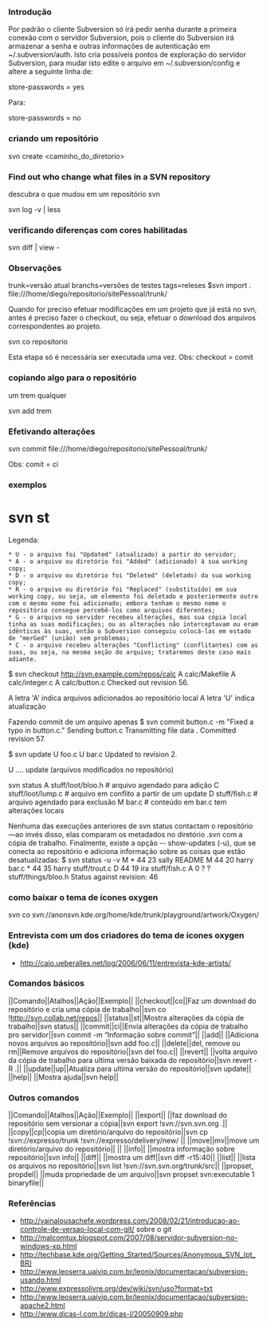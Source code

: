 ### Introdução

Por padrão o cliente Subversion só irá pedir senha durante a primeira conexão com o servidor Subversion, pois o cliente do Subversion irá armazenar a senha e outras informações de autenticação em ~/.subversion/auth. Isto cria possíveis pontos de exploração do servidor Subversion, para mudar isto edite o arquivo em ~/.subversion/config e altere a seguinte linha de:

store-passwords = yes

Para:

store-passwords = no

### criando um repositório

  svn create <caminho_do_diretorio>


### Find out who change what files in a SVN repository
descubra o que mudou em um repositório svn

svn log -v | less


### verificando diferenças com cores habilitadas

svn diff | view -


### Observações

trunk=versão atual
branchs=versões de testes
tags=releses
$svn import   .   file:///home/diego/repositorio/sitePessoal/trunk/


Quando for preciso efetuar modificações em um
projeto que já está no svn, antes é preciso
fazer o checkout, ou seja, efetuar o download
dos arquivos correspondentes ao projeto.


  svn co repositorio

Esta etapa só é necessária ser executada uma vez.
Obs: checkout = comit

### copiando algo para o repositório
um trem qualquer

   svn add trem


### Efetivando alterações

  svn commit file:///home/diego/repositorio/sitePessoal/trunk/

Obs: comit = ci

### exemplos

# svn st

Legenda:

    * U - o arquivo foi "Updated" (atualizado) a partir do servidor;
    * A - o arquivo ou diretório foi "Added" (adicionado) à sua working copy;
    * D - o arquivo ou diretório foi "Deleted" (deletado) da sua working copy;
    * R - o arquivo ou diretório foi "Replaced" (substituído) em sua working copy, ou seja, um elemento foi deletado e posteriormente outro com o mesmo nome foi adicionado; embora tenham o mesmo nome o repositório consegue percebê-los como arquivos diferentes;
    * G - o arquivo no servidor recebeu alterações, mas sua cópia local tinha as suas modificações; ou as alterações não interceptavam ou eram idênticas às suas, então o Subversion conseguiu colocá-las em estado de "merGed" (união) sem problemas;
    * C - o arquivo recebeu alterações "Conflicting" (conflitantes) com as suas, ou seja, na mesma seção do arquivo; trataremos deste caso mais adiante.



$ svn checkout http://svn.example.com/repos/calc
A    calc/Makefile
A    calc/integer.c
A    calc/button.c
Checked out revision 56.

A letra 'A' indica arquivos adicionados ao repositório local
A letra 'U' indica atualização

Fazendo commit de um arquivo apenas
$ svn commit button.c -m "Fixed a typo in button.c."
Sending        button.c
Transmitting file data .
Committed revision 57.

$ svn update
U  foo.c
U  bar.c
Updated to revision 2.

U .... update (arquivos modificados no repositório)

svn status
A       stuff/loot/bloo.h   # arquivo agendado para adição
C       stuff/loot/lump.c   # arquivo em conflito a partir de um update
D       stuff/fish.c        # arquivo agendado para exclusão
M       bar.c               # conteúdo em bar.c tem alterações locais

Nenhuma  das  execuções  anteriores  de  svn  status  contactam  o  repositório—ao  invés  disso,  elas
comparam os metadados no diretório .svn com a cópia de trabalho. Finalmente, existe a opção --
show-updates (-u), que se conecta ao repositório e adiciona informação sobre as coisas que estão
desatualizadas:
$ svn status -u -v
M      *        44        23    sally     README
M               44        20    harry     bar.c
       *        44        35    harry     stuff/trout.c
D               44        19    ira       stuff/fish.c
A                0         ?     ?        stuff/things/bloo.h
Status against revision:   46




### como baixar o tema de ícones oxygen

svn co svn://anonsvn.kde.org/home/kde/trunk/playground/artwork/Oxygen/


### Entrevista com um dos criadores do tema de ícones oxygen (kde)
* http://caio.ueberalles.net/log/2006/06/11/entrevista-kde-artists/

### Comandos básicos
||Comando||Atalhos||Ação||Exemplo||
||checkout||co||Faz um download do repositório e cria uma cópia de trabalho||svn co !http://svn.collab.net/repos||
||status||st||Mostra alterações da cópia de trabalho||svn status||
||commit||ci||Envia alterações da cópia de trabalho pro servidor||svn commit -m “Informação sobre commit”||
||add|| ||Adiciona novos arquivos ao repositório||svn add foo.c||
||delete||del, remove ou rm||Remove arquivos do repositório||svn del foo.c||
||revert|| ||volta arquivo da cópia de trabalho para ultima versão baixada do repositório||svn revert -R .||
||update||up||Atualiza para ultima versão do repositório||svn update||
||help|| ||Mostra ajuda||svn help||

### Outros comandos
||Comando||Atalhos||Ação||Exemplo||
||export|| ||faz download do repositório sem versionar a cópia||svn export !svn://svn.svn.org .||
||copy||cp||copia um diretório/arquivo do repositório||svn cp !svn://expresso/trunk !svn://expresso/delivery/new/ ||
||move||mv||move um diretório/arquivo do repositório|| ||
||info|| ||mostra informação sobre repositório||svn info||
||diff|| ||mostra um diff||svn diff -r15:40||
||list|| ||lista os arquivos no repositório||svn list !svn://svn.svn.org/trunk/src||
||propset, propdel|| ||muda propriedade de um arquivo||svn propset svn:executable 1 binaryfile||

### Referências
* http://vainalousachefe.wordpress.com/2008/02/21/introducao-ao-controle-de-versao-local-com-git/ sobre o git
* http://malcomtux.blogspot.com/2007/08/servidor-subversion-no-windows-xp.html
* http://techbase.kde.org/Getting_Started/Sources/Anonymous_SVN_(pt_BR)
* http://www.leoserra.uaivip.com.br/leonix/documentacao/subversion-usando.html
* http://www.expressolivre.org/dev/wiki/svn/uso?format=txt
* http://www.leoserra.uaivip.com.br/leonix/documentacao/subversion-apache2.html
* http://www.dicas-l.com.br/dicas-l/20050909.php
